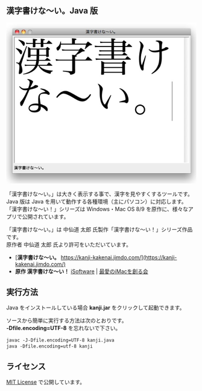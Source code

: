 ## 漢字書けな～い。Java 版

![macOS での実行](/screenshot.jpg)

「漢字書けな～い。」は大きく表示する事で、漢字を見やすくするツールです。\
Java 版は Java を用いて動作する各種環境（主にパソコン）に対応します。\
「漢字書けな～い！」シリーズは Windows・Mac OS 8/9 を原作に、様々なアプリで公開されています。

「漢字書けな～い。」は 中仙道 太郎 氏製作「漢字書けな〜い！」シリーズ作品です。\
原作者 中仙道 太郎 氏より許可をいただいています。

- [**漢字書けな～い。** https://kanji-kakenai.jimdo.com/](https://kanji-kakenai.jimdo.com/)
- **原作 漢字書けな～い！** [iSoftware](http://nakasendo.com/isoft.html) | [最愛のiMacを創る会](http://nakasendo.com/) 

## 実行方法

Java をインストールしている場合 **kanji.jar** をクリックして起動できます。

ソースから簡単に実行する方法は次のとおりです。\
**-Dfile.encoding=UTF-8** を忘れないで下さい。

```
javac -J-Dfile.encoding=UTF-8 kanji.java
java -Dfile.encoding=utf-8 kanji
```

## ライセンス

[MIT License](/LICENSE) で公開しています。
